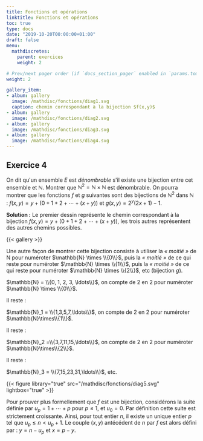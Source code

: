 ```yaml
---
title: Fonctions et opérations
linktitle: Fonctions et opérations
toc: true
type: docs
date: "2019-10-20T00:00:00+01:00"
draft: false
menu:
  mathdiscretes:
    parent: exercices
    weight: 2

# Prev/next pager order (if `docs_section_pager` enabled in `params.toml`)
weight: 2

gallery_item:
- album: gallery
  image: /mathdisc/fonctions/diag1.svg
  caption: chemin correspondant à la bijection $f(x,y)$
- album: gallery
  image: /mathdisc/fonctions/diag2.svg
- album: gallery
  image: /mathdisc/fonctions/diag3.svg
- album: gallery
  image: /mathdisc/fonctions/diag4.svg
---
```


## Exercice 4

On dit qu'un ensemble $E$ est _dénombrable_ s'il existe une bijection entre cet ensemble et $\mathbb{N}$. Montrer que $\mathbb{N}^2 = \mathbb{N} \times \mathbb{N}$ est dénombrable. On pourra montrer que les fonctions $f$ et $g$ suivantes sont des bijections de $\mathbb{N}^2$ dans $\mathbb{N}$ : $f(x,y) = y+(0+1+ 2+\cdots+(x+y))$ et $g(x,y)=2^y(2x+1)-1$.

**Solution :** Le premier dessin représente le chemin correspondant à la bijection $f(x,y) = y + (0 + 1 + 2 + \cdots + (x + y))$, les trois autres représentent des autres chemins possibles.

{{< gallery >}}

Une autre façon de montrer cette bijection consiste à utiliser la _« moitié »_ de N pour numéroter $\mathbb{N} \times \\{0\\}$, puis la _« moitié »_ de ce qui reste pour numéroter $\mathbb{N} \times \\{1\\}$, puis la _« moitié »_ de ce qui reste pour numéroter $\mathbb{N} \times \\{2\\}$, etc (bijection $g$).

$\mathbb{N} = \\{0, 1, 2, 3, \ldots\\}$, on compte de 2 en 2 pour numéroter $\mathbb{N} \times \\{0\\}$. 

Il reste :

$\mathbb{N}_1 = \\{1,3,5,7,\ldots\\}$, on compte de 2 en 2 pour numéroter $\mathbb{N}\times\\{1\\}$. 

Il reste :

$\mathbb{N}_2 =\\{3,7,11,15,\ldots\\}$, on compte de 2 en 2 pour numéroter $\mathbb{N}\times\\{2\\}$. 

Il reste :

$\mathbb{N}_3 = \\{7,15,23,31,\ldots\\}$, etc.

{{< figure library="true" src="/mathdisc/fonctions/diag5.svg" lightbox="true" >}}

Pour prouver plus formellement que $f$ est une bijection, considérons la suite définie par $u_p = 1 + \cdots + p$ pour $p \le 1$, et $u_0 = 0$. Par définition cette suite est strictement croissante. Ainsi, pour tout entier $n$, il existe un unique entier $p$ tel que $u_p \le n < u_p+1$. Le couple $(x, y)$ antécédent de $n$ par $f$ est alors défini par : $y = n − u_p$ et $x = p − y$.
